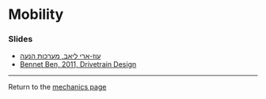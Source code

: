 # Mobility

### Slides
  - [עוז-ארי ליאב, מערכות הנעה](https://f0a4a0ad-7474-4c9f-8658-2740cfb32302.filesusr.com/ugd/59e060_e79459bf3f014ecf9863a329005261ec.pdf)
  - [Bennet Ben, 2011, Drivetrain Design](https://www.simbotics.org/wp-content/uploads/2019/12/simbotseminarseries-drivetraindesign.pdf)

---
Return to the [mechanics page](readme.md)